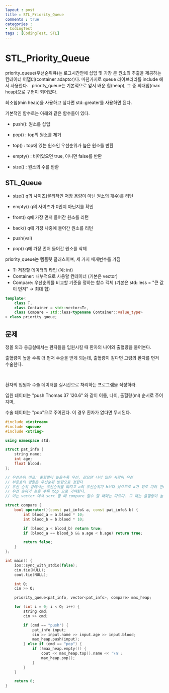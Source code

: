 ```yaml
---
layout : post
title : STL_Priority_Queue
comments : true
categories : 
- CodingTest
tags : [CodingTest, STL]
---
```

# STL_Priority_Queue

priority_queue(우선순위큐)는 로그시간안에 삽입 및 가장 큰 원소의 추출을 제공하는 컨테이너 어댑터(container adaptor)다.
마찬가지로 queue 라이브러리를 include 헤서 사용한다.
 
priority_queue는 기본적으로 앞서 배운 힙(heap), 그 중 최대힙(max heap)으로 구현이 되어있다.

최소힙(min heap)을 사용하고 싶다면 std::greater<T>를 사용하면 된다.

기본적인 함수로는 아래와 같은 함수들이 있다.

- push(): 원소를 삽입

- pop() : top의 원소를 제거

- top() : top에 있는 원소인 우선순위가 높은 원소를 반환

- empty() : 비어있으면 true, 아니면 false를 반환

- size() : 원소의 수를 반환

## STL_Queue

- size() q의 사이즈(물리적인 저장 용량이 아닌 원소의 개수)를 리턴 

- empty() q의 사이즈가 0인지 아닌지를 확인
 
- front() q에 가장 먼저 들어간 원소를 리턴 

- back() q에 가장 나중에 들어간 원소를 리턴 

- push(val) 

- pop() q에 가장 먼저 들어간 원소를 삭제



priority_queue는 템플릿 클래스이며, 세 가지 매개변수를 가짐

- T: 저장할 데이터의 타입 (예: int)
- Container: 내부적으로 사용할 컨테이너 (기본은 vector<T>)
- Compare: 우선순위를 비교할 기준을 정하는 함수 객체 (기본은 std::less<T> = "큰 값이 먼저" → 최대 힙)

```cpp
template<
    class T,
    class Container = std::vector<T>,
    class Compare = std::less<typename Container::value_type>
> class priority_queue;
```
## 문제 

정올 외과 응급실에서는 환자들을 입원시킬 때 환자의 나이와 출혈량을 물어본다.

출혈량이 높을 수록 더 먼저 수술을 받게 되는데, 출혈량이 같다면 고령의 환자를 먼저 수술한다.

 

환자의 입원과 수술 데이터를 실시간으로 처리하는 프로그램을 작성하라.

입원 데이터는 "push Thomas 37 ​120.6" 와 같이 이름, 나이, 출혈량(ml) 순서로 주어지며,

수술 데이터는 "pop"으로 주어진다. 이 경우 환자가 없다면 무시된다.


```cpp
#include <iostream>
#include <queue>
#include <string>

using namespace std;

struct pat_info {
    string name;
    int age;
    float blood;
};

// 우선순위 비교: 출혈량이 높을수록 우선, 같으면 나이 많은 사람이 우선
// 부등호의 방향은 우선순위 방향으로 정한다
// 우선 순위 큐에서는 우선순위를 따지고 a의 우선순위가 b보다 낮으므로 a가 뒤로 가야 한다
// 우선 순위가 높을 수록 top 으로 가야한다. 
// 이는 vector 에서 sort 할 때 compare 함수 할 때와는 다르다. 그 때는 출혈량이 높은(값이 큰) 경우 앞으로 가야하므로 부등호의 방향이 반대여야 한다.

struct compare {
    bool operator()(const pat_info& a, const pat_info& b) {
        int blood_a = a.blood * 10;
        int blood_b = b.blood * 10;

        if (blood_a < blood_b) return true;
        if (blood_a == blood_b && a.age < b.age) return true;

        return false;
    }
};

int main() {
    ios::sync_with_stdio(false);
    cin.tie(NULL);
    cout.tie(NULL);

    int Q;
    cin >> Q;

    priority_queue<pat_info, vector<pat_info>, compare> max_heap;

    for (int i = 0; i < Q; i++) {
        string cmd;
        cin >> cmd;

        if (cmd == "push") {
            pat_info input;
            cin >> input.name >> input.age >> input.blood;
            max_heap.push(input);
        } else if (cmd == "pop") {
            if (!max_heap.empty()) {
                cout << max_heap.top().name << '\n';
                max_heap.pop();
            }
        }
    }

    return 0;
}

```